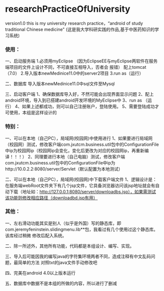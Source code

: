 # researchPracticeOfUniversity
version1.0
this is my university research practice，“android of study traditional Chinese medicine" (这是我大学科研实践的作品,基于中医药知识的学习系统)

### 使用：
 一、启动服务端
1.必须用myEclipse 
（因为EclipseEE与myEclipse两软件在服务端项目的文件上设计不同，不可直接互相导入，否者会   报错）
 配上tomcat（7.0）
 2.导入版本newMedinice11.0中的server2项目
3.run as（运行）

二、数据库
导入版本newMedinice11.0中sql文件至Mysql

 三、启动客户端
    1、确保数据库导入好，不然可能会出现界面显示问题
    2、配上android环境，导入到已搭建android开发环境的MyEclipse中
   3、run as （运行）
   4、如果上述都成功，则可以自己注册账户，登陆使用。
   5、需要登陆成功才可使用，本组是这样设计的
 
### 特别：
 一、可以在本地（自己PC），局域网(校园网)中使用进行
    1、如果要进行局域网（校园网）测试，修改客户端com.jxutcm.business.util包中的ConfigurationFile
    中ip为校园网ip（校园网ip会变化，变化后更改为对应的校园网ip，再重新编译！！！）
    2、同理要进行本地（自己电脑）测试，修改客户端com.jxutcm.business.util包中的ConfigurationFile中ip为http://10.0.2.2:8080/server/Servlet（默认配置为本地测试）
     
 二、可以在本地（自己PC），局域网(校园网)中下载客户端文件
     1、逻辑设计是：在服务端webRoot文件夹下有几个jsp文件，它具备浏览器访问该jsp地址就会有自动下载（地址如：http://127.0.0.1:8080/server/downloadbs.jsp），如果需测试该功能则修改相应路径（downloadbd.jsp有用）
   
### 其他：
 一、左右滑动功能其实是别人（似乎是外国）写的静态库，即    com.jeremyfeninstein.slidingmenu.lib**包，我看过有几个使用过这个静态库。该库经过稍微      修改后配入系统。
 
 二、除一所述外，其他所有功能，代码都是本组设计、编写、实现。
 
 三、导入后可能因我的编写java的字符集环境两者不同，造成注释有中文乱码问题，最简单的方法     对照txt的java文件手动修改吧
 
 四、完美在android 4.0以上版本运行
 
 五、数据库中数据不是本组的所做的内容，所以进行了删减
